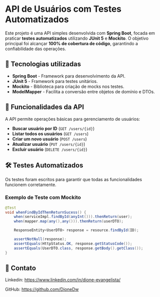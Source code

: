 # API de Usuários com Testes Automatizados

Este projeto é uma API simples desenvolvida com **Spring Boot**, focada em praticar **testes automatizados** utilizando **JUnit 5** e **Mockito**. O objetivo principal foi alcançar **100% de cobertura de código**, garantindo a confiabilidade das operações.

## 📌 Tecnologias utilizadas

- **Spring Boot** - Framework para desenvolvimento da API.
- **JUnit 5** - Framework para testes unitários.
- **Mockito** - Biblioteca para criação de mocks nos testes.
- **ModelMapper** - Facilita a conversão entre objetos de domínio e DTOs.


## 🚀 Funcionalidades da API

A API permite operações básicas para gerenciamento de usuários:

- **Buscar usuário por ID** (`GET /users/{id}`)
- **Listar todos os usuários** (`GET /users`)
- **Criar um novo usuário** (`POST /users`)
- **Atualizar usuário** (`PUT /users/{id}`)
- **Excluir usuário** (`DELETE /users/{id}`)

## 🛠️ Testes Automatizados

Os testes foram escritos para garantir que todas as funcionalidades funcionem corretamente.

### Exemplo de Teste com Mockito

```java
@Test
void whenFindByIdThenReturnSucess() {
    when(serviceImpl.findById(anyInt())).thenReturn(user);
    when(mapper.map(any(),any())).thenReturn(userDTO);

    ResponseEntity<UserDTO> response = resource.findById(ID);

    assertNotNull(response);
    assertEquals(HttpStatus.OK, response.getStatusCode());
    assertEquals(UserDTO.class, response.getBody().getClass());
}
```

## :email: Contato
Linkedin: https://www.linkedin.com/in/dione-evangelista/

GitHub: https://github.com/DioneDw



